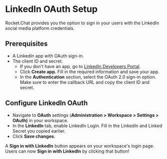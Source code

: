 # LinkedIn OAuth Setup

Rocket.Chat provides you the option to sign in your users with the LinkedIn social media platform credentials.

## Prerequisites

* A LinkedIn app with OAuth sign-in.
* The client ID and secret.
  * If you don't have an app, go to [LinkedIn Developers Portal](https://developer.linkedin.com/).&#x20;
  * Click **Create app.** Fill in the required information and save your app.
  * In the **Authentication** section, select the OAuth 2.0 sign-in option. Make sure to enter the callback URL and copy the client ID and secret.

## Configure LinkedIn OAuth

* Navigate to **OAuth** settings (**Administration > Workspace > Settings > OAuth)** in your workspace.
* In the **LinkedIn** tab, enable LinkedIn Login. Fill in the LinkedIn and Linked Secret you copied earlier.
* Click **Save changes**.&#x20;

A **Sign in with LinkedIn** button appears on your workspace's login page. Users can now **Sign in with LinkedIn** by clicking that button!
